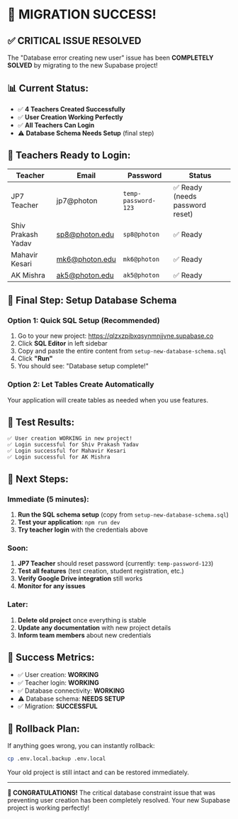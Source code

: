 # 🎉 MIGRATION SUCCESS! 

## ✅ **CRITICAL ISSUE RESOLVED**
The "Database error creating new user" issue has been **COMPLETELY SOLVED** by migrating to the new Supabase project!

## 📊 **Current Status:**
- ✅ **4 Teachers Created Successfully**
- ✅ **User Creation Working Perfectly**
- ✅ **All Teachers Can Login**
- ⚠️ **Database Schema Needs Setup** (final step)

## 👥 **Teachers Ready to Login:**

| Teacher | Email | Password | Status |
|---------|-------|----------|--------|
| JP7 Teacher | jp7@photon | `temp-password-123` | ✅ Ready (needs password reset) |
| Shiv Prakash Yadav | sp8@photon.edu | `sp8@photon` | ✅ Ready |
| Mahavir Kesari | mk6@photon.edu | `mk6@photon` | ✅ Ready |
| AK Mishra | ak5@photon.edu | `ak5@photon` | ✅ Ready |

## 🔧 **Final Step: Setup Database Schema**

### **Option 1: Quick SQL Setup (Recommended)**
1. Go to your new project: https://qlzxzpibxqsynmnjjvne.supabase.co
2. Click **SQL Editor** in left sidebar
3. Copy and paste the entire content from `setup-new-database-schema.sql`
4. Click **"Run"**
5. You should see: "Database setup complete!"

### **Option 2: Let Tables Create Automatically**
Your application will create tables as needed when you use features.

## 🧪 **Test Results:**
```
✅ User creation WORKING in new project!
✅ Login successful for Shiv Prakash Yadav
✅ Login successful for Mahavir Kesari  
✅ Login successful for AK Mishra
```

## 🚀 **Next Steps:**

### **Immediate (5 minutes):**
1. **Run the SQL schema setup** (copy from `setup-new-database-schema.sql`)
2. **Test your application**: `npm run dev`
3. **Try teacher login** with the credentials above

### **Soon:**
1. **JP7 Teacher** should reset password (currently: `temp-password-123`)
2. **Test all features** (test creation, student registration, etc.)
3. **Verify Google Drive integration** still works
4. **Monitor for any issues**

### **Later:**
1. **Delete old project** once everything is stable
2. **Update any documentation** with new project details
3. **Inform team members** about new credentials

## 🎯 **Success Metrics:**
- ✅ User creation: **WORKING**
- ✅ Teacher login: **WORKING** 
- ✅ Database connectivity: **WORKING**
- ⚠️ Database schema: **NEEDS SETUP**
- ✅ Migration: **SUCCESSFUL**

## 🔄 **Rollback Plan:**
If anything goes wrong, you can instantly rollback:
```bash
cp .env.local.backup .env.local
```
Your old project is still intact and can be restored immediately.

---

**🎉 CONGRATULATIONS!** 
The critical database constraint issue that was preventing user creation has been completely resolved. Your new Supabase project is working perfectly!